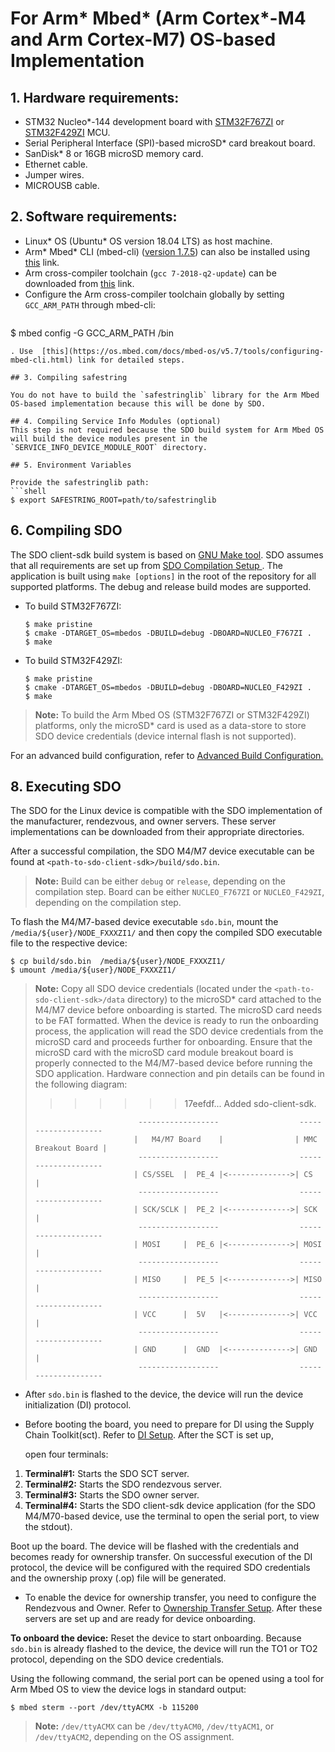 # For Arm* Mbed* (Arm Cortex*-M4 and Arm Cortex-M7) OS-based Implementation

## 1. Hardware requirements:
- STM32 Nucleo*-144 development board with [STM32F767ZI](https://os.mbed.com/platforms/ST-Nucleo-F767ZI/) or [STM32F429ZI](https://os.mbed.com/platforms/ST-Nucleo-F429ZI/) MCU.
- Serial Peripheral Interface (SPI)-based microSD* card breakout board.
- SanDisk* 8 or 16GB microSD memory card.
- Ethernet cable.
- Jumper wires.
- MICROUSB cable.

## 2. Software requirements:
- Linux* OS (Ubuntu* OS version 18.04 LTS) as host machine.
- Arm* Mbed* CLI (mbed-cli) ([version 1.7.5](https://github.com/ARMmbed/mbed-cli/blob/1.7.5/README.md)) can also be installed using [this](https://pypi.org/project/mbed-cli/) link.
- Arm cross-compiler toolchain (`gcc 7-2018-q2-update`) can be downloaded from [this](https://launchpad.net/gcc-arm-embedded/+series) link.
- Configure the Arm cross-compiler toolchain globally by setting `GCC_ARM_PATH` through mbed-cli:
  ```shell
$ mbed config -G GCC_ARM_PATH <Path to gcc cross compiler>/bin
  ```
  . Use  [this](https://os.mbed.com/docs/mbed-os/v5.7/tools/configuring-mbed-cli.html) link for detailed steps.

## 3. Compiling safestring

You do not have to build the `safestringlib` library for the Arm Mbed OS-based implementation because this will be done by SDO.

## 4. Compiling Service Info Modules (optional)
This step is not required because the SDO build system for Arm Mbed OS will build the device modules present in the `SERVICE_INFO_DEVICE_MODULE_ROOT` directory.

## 5. Environment Variables

Provide the safestringlib path:
```shell
$ export SAFESTRING_ROOT=path/to/safestringlib
```

## 6. Compiling  SDO
The  SDO client-sdk build system is based on <a href="https://www.gnu.org/software/make/">GNU Make tool</a>. SDO assumes that all requirements are set up from [  SDO Compilation Setup ](setup.md). The application is built using `make [options]` in the root of the repository for all supported platforms. The debug and release build modes are supported.

- To build STM32F767ZI:
   ```shell
   $ make pristine
   $ cmake -DTARGET_OS=mbedos -DBUILD=debug -DBOARD=NUCLEO_F767ZI .
   $ make
   ```

- To build STM32F429ZI:
   ```shell
   $ make pristine
   $ cmake -DTARGET_OS=mbedos -DBUILD=debug -DBOARD=NUCLEO_F429ZI .
   $ make
   ```

> **Note:** To build the Arm Mbed OS (STM32F767ZI or STM32F429ZI) platforms, only the microSD* card is used as a data-store to store  SDO device credentials (device internal flash is not supported).

For an advanced build configuration, refer to [Advanced Build Configuration.](build_conf.md)

## 8. Executing  SDO
The  SDO for the Linux device is compatible with the  SDO implementation of the manufacturer, rendezvous,
and owner servers. These server implementations can be downloaded from their appropriate 
directories.

After a successful compilation, the  SDO M4/M7 device executable can be found at
`<path-to-sdo-client-sdk>/build/sdo.bin`.

> **Note:** Build can be either `debug` or `release`, depending on the compilation step.
>           Board can be either `NUCLEO_F767ZI` or `NUCLEO_F429ZI`, depending on the compilation step.

To flash the M4/M7-based device executable `sdo.bin`, mount the `/media/${user}/NODE_FXXXZI1/` and then copy the compiled  SDO executable file to the respective device:

```shell
$ cp build/sdo.bin  /media/${user}/NODE_FXXXZI1/
$ umount /media/${user}/NODE_FXXXZI1/
```


> **Note:** Copy all  SDO device credentials (located under the `<path-to-sdo-client-sdk>/data` directory) 
> to the microSD* card attached to the M4/M7 device before onboarding is started.
> The microSD card needs to be FAT formatted. When the device is ready to run the onboarding process,
> the application will read the  SDO device credentials from the microSD card and proceeds further for onboarding.
> Ensure that the microSD card with the microSD card module breakout board is properly connected to the M4/M7-based device before running
> the  SDO application. Hardware connection and pin details can be found in the following diagram:
>>>>>>> 17eefdf... Added sdo-client-sdk.
>
>                            ------------------                  --------------------
>                           |   M4/M7 Board    |                | MMC Breakout Board |
>                            ------------------                  --------------------
>                           | CS/SSEL  |  PE_4 |<-------------->| CS                 |
>                            ------------------                  --------------------
>                           | SCK/SCLK |  PE_2 |<-------------->| SCK                |
>                            ------------------                  --------------------
>                           | MOSI     |  PE_6 |<-------------->| MOSI               |
>                            ------------------                  --------------------
>                           | MISO     |  PE_5 |<-------------->| MISO               |
>                            ------------------                  --------------------
>                           | VCC      |  5V   |<-------------->| VCC                |
>                            ------------------                  --------------------
>                           | GND      |  GND  |<-------------->| GND                |
>                            ------------------                  --------------------

* After `sdo.bin` is flashed to the device, the device will run the device initialization (DI) protocol.
- Before booting the board, you need to prepare for DI using the Supply Chain Toolkit(sct).
  Refer to [ DI Setup](DI_setup.md). After the SCT is set up,
  
  open four terminals:
1. **Terminal#1:** Starts the  SDO SCT server.
2. **Terminal#2:** Starts the  SDO rendezvous server.
3. **Terminal#3:** Starts the  SDO owner server.
4. **Terminal#4:** Starts the  SDO client-sdk device application (for the  SDO M4/M70-based device, use the terminal to open the serial port, to view the stdout).

  
  Boot up the board. The device will be flashed with the credentials and becomes ready for
  ownership transfer.
On successful execution of the DI protocol, the device will be configured with the required  SDO credentials and the ownership proxy (.op) file will be generated.

- To enable the device for ownership transfer, you need to configure the Rendezvous and Owner.
  Refer to [Ownership Transfer Setup](ownership_transfer.md). After these
  servers are set up and are ready for device onboarding.

**To onboard the device:**
Reset the device to start onboarding. 
Because `sdo.bin` is already flashed to the device, the device will run the TO1 or TO2 protocol, depending on the SDO device credentials.

Using the following command, the serial port can be opened using a tool for Arm Mbed OS to view the device logs in standard output:
```shell
$ mbed sterm --port /dev/ttyACMX -b 115200
```

> **Note:** `/dev/ttyACMX` can be `/dev/ttyACM0`, `/dev/ttyACM1`, or `/dev/ttyACM2`, depending on the OS assignment.
